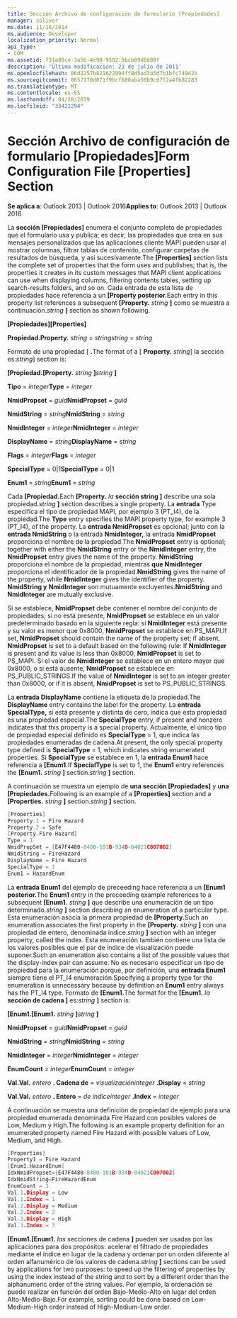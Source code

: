 ```yaml
---
title: Sección Archivo de configuración de formulario [Propiedades]
manager: soliver
ms.date: 11/16/2014
ms.audience: Developer
localization_priority: Normal
api_type:
- COM
ms.assetid: f31a08ce-3a56-4c90-9502-5bcb09d8d80f
description: 'Última modificación: 23 de julio de 2011'
ms.openlocfilehash: 86d2257b821622094ff8d5ad3a5d7b1bfc74942b
ms.sourcegitcommit: 8657170d071f9bcf680aba50b9c07f2a4fb82283
ms.translationtype: MT
ms.contentlocale: es-ES
ms.lasthandoff: 04/28/2019
ms.locfileid: "33421294"
---
```

# <a name="form-configuration-file-properties-section"></a><span data-ttu-id="54e84-103">Sección Archivo de configuración de formulario [Propiedades]</span><span class="sxs-lookup"><span data-stu-id="54e84-103">Form Configuration File [Properties] Section</span></span>

  
  
<span data-ttu-id="54e84-104">**Se aplica a**: Outlook 2013 | Outlook 2016</span><span class="sxs-lookup"><span data-stu-id="54e84-104">**Applies to**: Outlook 2013 | Outlook 2016</span></span> 
  
<span data-ttu-id="54e84-105">La **sección [Propiedades]** enumera el conjunto completo de propiedades que el formulario usa y publica; es decir, las propiedades que crea en sus mensajes personalizados que las aplicaciones cliente MAPI pueden usar al mostrar columnas, filtrar tablas de contenido, configurar carpetas de resultados de búsqueda, y así sucesivamente.</span><span class="sxs-lookup"><span data-stu-id="54e84-105">The **[Properties]** section lists the complete set of properties that the form uses and publishes; that is, the properties it creates in its custom messages that MAPI client applications can use when displaying columns, filtering contents tables, setting up search-results folders, and so on.</span></span> <span data-ttu-id="54e84-106">Cada entrada de esta lista de propiedades hace referencia a un **[Property posterior.**</span><span class="sxs-lookup"><span data-stu-id="54e84-106">Each entry in this property list references a subsequent **[Property.**</span></span> <span data-ttu-id="54e84-107">_string_ **]** como se muestra a continuación.</span><span class="sxs-lookup"><span data-stu-id="54e84-107">_string_ **]** section as shown following.</span></span> 
  
 <span data-ttu-id="54e84-108">**[Propiedades]**</span><span class="sxs-lookup"><span data-stu-id="54e84-108">**[Properties]**</span></span>
  
 <span data-ttu-id="54e84-109">**Propiedad.**</span><span class="sxs-lookup"><span data-stu-id="54e84-109">**Property.**</span></span> <span data-ttu-id="54e84-110">_string_  =   _string_</span><span class="sxs-lookup"><span data-stu-id="54e84-110">_string_ =  _string_</span></span>
  
<span data-ttu-id="54e84-111">Formato de una propiedad [ **.**</span><span class="sxs-lookup"><span data-stu-id="54e84-111">The format of a [ **Property.**</span></span> <span data-ttu-id="54e84-112">_string_] la sección es:</span><span class="sxs-lookup"><span data-stu-id="54e84-112">_string_] section is:</span></span> 
  
 <span data-ttu-id="54e84-113">**[Propiedad.**</span><span class="sxs-lookup"><span data-stu-id="54e84-113">**[Property.**</span></span> <span data-ttu-id="54e84-114">_string_ **]**</span><span class="sxs-lookup"><span data-stu-id="54e84-114">_string_ **]**</span></span>
  
 <span data-ttu-id="54e84-115">**Tipo**  =   _integer_</span><span class="sxs-lookup"><span data-stu-id="54e84-115">**Type** =  _integer_</span></span>
  
 <span data-ttu-id="54e84-116">**NmidPropset**  =   _guid_</span><span class="sxs-lookup"><span data-stu-id="54e84-116">**NmidPropset** =  _guid_</span></span>
  
 <span data-ttu-id="54e84-117">**NmidString**  =   _string_</span><span class="sxs-lookup"><span data-stu-id="54e84-117">**NmidString** =  _string_</span></span>
  
 <span data-ttu-id="54e84-118">**NmidInteger**  =   _integer_</span><span class="sxs-lookup"><span data-stu-id="54e84-118">**NmidInteger** =  _integer_</span></span>
  
 <span data-ttu-id="54e84-119">**DisplayName**  =   _string_</span><span class="sxs-lookup"><span data-stu-id="54e84-119">**DisplayName** =  _string_</span></span>
  
 <span data-ttu-id="54e84-120">**Flags**  =   _integer_</span><span class="sxs-lookup"><span data-stu-id="54e84-120">**Flags** =  _integer_</span></span>
  
 <span data-ttu-id="54e84-121">**SpecialType** = 0|1</span><span class="sxs-lookup"><span data-stu-id="54e84-121">**SpecialType** = 0|1</span></span> 
  
 <span data-ttu-id="54e84-122">**Enum1**  =   _string_</span><span class="sxs-lookup"><span data-stu-id="54e84-122">**Enum1** =  _string_</span></span>
  
<span data-ttu-id="54e84-123">Cada **[Propiedad.**</span><span class="sxs-lookup"><span data-stu-id="54e84-123">Each **[Property.**</span></span> <span data-ttu-id="54e84-124">_la_ **sección string ]** describe una sola propiedad.</span><span class="sxs-lookup"><span data-stu-id="54e84-124">_string_ **]** section describes a single property.</span></span> <span data-ttu-id="54e84-125">La **entrada** Type especifica el tipo de propiedad MAPI, por ejemplo 3 (PT_I4), de la propiedad.</span><span class="sxs-lookup"><span data-stu-id="54e84-125">The **Type** entry specifies the MAPI property type, for example 3 (PT_I4), of the property.</span></span> <span data-ttu-id="54e84-126">La **entrada NmidPropset** es opcional; junto con la **entrada NmidString** o la entrada **NmidInteger,** la entrada **NmidPropset** proporciona el nombre de la propiedad.</span><span class="sxs-lookup"><span data-stu-id="54e84-126">The **NmidPropset** entry is optional; together with either the **NmidString** entry or the **NmidInteger** entry, the **NmidPropset** entry gives the name of the property.</span></span> <span data-ttu-id="54e84-127">**NmidString** proporciona el nombre de la propiedad, mientras **que NmidInteger** proporciona el identificador de la propiedad.</span><span class="sxs-lookup"><span data-stu-id="54e84-127">**NmidString** gives the name of the property, while **NmidInteger** gives the identifier of the property.</span></span> <span data-ttu-id="54e84-128">**NmidString y** **NmidInteger** son mutuamente excluyentes.</span><span class="sxs-lookup"><span data-stu-id="54e84-128">**NmidString** and **NmidInteger** are mutually exclusive.</span></span> 
  
<span data-ttu-id="54e84-129">Si se establece, **NmidPropset** debe contener el nombre del conjunto de propiedades; si no está presente, **NmidPropset** se establece en un valor predeterminado basado en la siguiente regla: si **NmidInteger** está presente y su valor es menor que 0x8000, **NmidPropset** se establece en PS_MAPI.</span><span class="sxs-lookup"><span data-stu-id="54e84-129">If set, **NmidPropset** should contain the name of the property set; if absent, **NmidPropset** is set to a default based on the following rule: If **NmidInteger** is present and its value is less than 0x8000, **NmidPropset** is set to PS_MAPI.</span></span> <span data-ttu-id="54e84-130">Si el valor de **NmidInteger** se establece en un entero mayor que 0x8000, o si está ausente, **NmidPropset** se establece en PS_PUBLIC_STRINGS.</span><span class="sxs-lookup"><span data-stu-id="54e84-130">If the value of **NmidInteger** is set to an integer greater than 0x8000, or if it is absent, **NmidPropset** is set to PS_PUBLIC_STRINGS.</span></span> 
  
<span data-ttu-id="54e84-131">La **entrada DisplayName** contiene la etiqueta de la propiedad.</span><span class="sxs-lookup"><span data-stu-id="54e84-131">The **DisplayName** entry contains the label for the property.</span></span> <span data-ttu-id="54e84-132">La **entrada SpecialType,** si está presente y distinta de cero, indica que esta propiedad es una propiedad especial.</span><span class="sxs-lookup"><span data-stu-id="54e84-132">The **SpecialType** entry, if present and nonzero indicates that this property is a special property.</span></span> <span data-ttu-id="54e84-133">Actualmente, el único tipo de propiedad especial definido es **SpecialType** = 1, que indica las propiedades enumeradas de cadena.</span><span class="sxs-lookup"><span data-stu-id="54e84-133">At present, the only special property type defined is **SpecialType** = 1, which indicates string enumerated properties.</span></span> <span data-ttu-id="54e84-134">Si **SpecialType** se establece en 1, la **entrada Enum1** hace referencia a **[Enum1.**</span><span class="sxs-lookup"><span data-stu-id="54e84-134">If **SpecialType** is set to 1, the **Enum1** entry references the **[Enum1.**</span></span> <span data-ttu-id="54e84-135">_string_ **]** section.</span><span class="sxs-lookup"><span data-stu-id="54e84-135">_string_ **]** section.</span></span> 
  
<span data-ttu-id="54e84-136">A continuación se muestra un ejemplo de **una sección [Propiedades]** y **una [Propiedades.**</span><span class="sxs-lookup"><span data-stu-id="54e84-136">Following is an example of a **[Properties]** section and a **[Properties.**</span></span> <span data-ttu-id="54e84-137">_string_ **]** section.</span><span class="sxs-lookup"><span data-stu-id="54e84-137">_string_ **]** section.</span></span> 
  
```cpp
[Properties]
Property.1 = Fire Hazard
Property.2 = Safe
[Property.Fire Hazard]
Type = 1
NmidPropSet = {E47F4480-8400-101B-934D-04021C007002]
NmidString = FireHazard
DisplayName = Fire Hazard
SpecialType = 1
Enum1 = HazardEnum

```

<span data-ttu-id="54e84-138">La **entrada Enum1** del ejemplo de preceeding hace referencia a un **[Enum1 posterior.**</span><span class="sxs-lookup"><span data-stu-id="54e84-138">The **Enum1** entry in the preceeding example references to a subsequent **[Enum1.**</span></span> <span data-ttu-id="54e84-139">_string_ **]** que describe una enumeración de un tipo determinado.</span><span class="sxs-lookup"><span data-stu-id="54e84-139">_string_ **]** section describing an enumeration of a particular type.</span></span> <span data-ttu-id="54e84-140">Esta enumeración asocia la primera propiedad de **[Property.**</span><span class="sxs-lookup"><span data-stu-id="54e84-140">Such an enumeration associates the first property in the **[Property.**</span></span> <span data-ttu-id="54e84-141">_string_ **]** con una propiedad de entero, denominada índice.</span><span class="sxs-lookup"><span data-stu-id="54e84-141">_string_ **]** section with an integer property, called the index.</span></span> <span data-ttu-id="54e84-142">Esta enumeración también contiene una lista de los valores posibles que el par de índice de visualización puede suponer.</span><span class="sxs-lookup"><span data-stu-id="54e84-142">Such an enumeration also contains a list of the possible values that the display-index pair can assume.</span></span> <span data-ttu-id="54e84-143">No es necesario especificar un tipo de propiedad para la enumeración porque, por definición, una **entrada Enum1** siempre tiene el PT_I4 enumeración.</span><span class="sxs-lookup"><span data-stu-id="54e84-143">Specifying a property type for the enumeration is unnecessary because by definition an **Enum1** entry always has the PT_I4 type.</span></span> <span data-ttu-id="54e84-144">Formato de **[Enum1.**</span><span class="sxs-lookup"><span data-stu-id="54e84-144">The format for the **[Enum1.**</span></span> <span data-ttu-id="54e84-145">_la_ **sección de cadena ]** es:</span><span class="sxs-lookup"><span data-stu-id="54e84-145">_string_ **]** section is:</span></span> 
  
 <span data-ttu-id="54e84-146">**[Enum1.**</span><span class="sxs-lookup"><span data-stu-id="54e84-146">**[Enum1.**</span></span> <span data-ttu-id="54e84-147">_string_ **]**</span><span class="sxs-lookup"><span data-stu-id="54e84-147">_string_ **]**</span></span>
  
 <span data-ttu-id="54e84-148">**NmidPropset**  =   _guid_</span><span class="sxs-lookup"><span data-stu-id="54e84-148">**NmidPropset** =  _guid_</span></span>
  
 <span data-ttu-id="54e84-149">**NmidString**  =   _string_</span><span class="sxs-lookup"><span data-stu-id="54e84-149">**NmidString** =  _string_</span></span>
  
 <span data-ttu-id="54e84-150">**NmidInteger**  =   _integer_</span><span class="sxs-lookup"><span data-stu-id="54e84-150">**NmidInteger** =  _integer_</span></span>
  
 <span data-ttu-id="54e84-151">**EnumCount**  =   _integer_</span><span class="sxs-lookup"><span data-stu-id="54e84-151">**EnumCount** =  _integer_</span></span>
  
 <span data-ttu-id="54e84-152">**Val.**</span><span class="sxs-lookup"><span data-stu-id="54e84-152">**Val.**</span></span> <span data-ttu-id="54e84-153">_entero_ **. Cadena de**  =   _visualización_</span><span class="sxs-lookup"><span data-stu-id="54e84-153">_integer_ **.Display** =  _string_</span></span>
  
 <span data-ttu-id="54e84-154">**Val.**</span><span class="sxs-lookup"><span data-stu-id="54e84-154">**Val.**</span></span> <span data-ttu-id="54e84-155">_entero_ **. Entero**  =   _de índice_</span><span class="sxs-lookup"><span data-stu-id="54e84-155">_integer_ **.Index** =  _integer_</span></span>
  
<span data-ttu-id="54e84-156">A continuación se muestra una definición de propiedad de ejemplo para una propiedad enumerada denominada Fire Hazard con posibles valores de Low, Medium y High.</span><span class="sxs-lookup"><span data-stu-id="54e84-156">The following is an example property definition for an enumerated property named Fire Hazard with possible values of Low, Medium, and High.</span></span>
  
```cpp
[Properties]
Property1 = Fire Hazard
[Enum1.HazardEnum]
IdxNmidPropset={E47F4480-8400-101B-934D-04021C007002]
IdxNmidString=FireHazardEnum
EnumCount = 3
Val.1.Display = Low
Val.1.Index = 1
Val.2.Display = Medium
Val.2.Index = 2
Val.3.Display = High
Val.3.Index = 3

```

 <span data-ttu-id="54e84-157">**[Enum1.**</span><span class="sxs-lookup"><span data-stu-id="54e84-157">**[Enum1.**</span></span> <span data-ttu-id="54e84-158">_las_ secciones de cadena **]** pueden ser usadas por las aplicaciones para dos propósitos: acelerar el filtrado de propiedades mediante el índice en lugar de la cadena y ordenar por un orden diferente al orden alfanumérico de los valores de cadena.</span><span class="sxs-lookup"><span data-stu-id="54e84-158">_string_ **]** sections can be used by applications for two purposes: to speed up the filtering of properties by using the index instead of the string and to sort by a different order than the alphanumeric order of the string values.</span></span> <span data-ttu-id="54e84-159">Por ejemplo, la ordenación se puede realizar en función del orden Bajo-Medio-Alto en lugar del orden Alto-Medio-Bajo.</span><span class="sxs-lookup"><span data-stu-id="54e84-159">For example, sorting could be done based on Low-Medium-High order instead of High-Medium-Low order.</span></span> 
  

